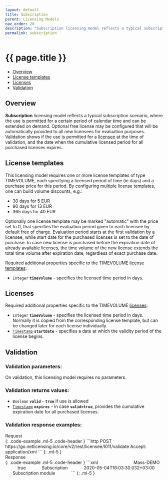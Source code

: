 ```yaml
---
layout: default
title: Subscription
parent: Licensing Models
nav_order: 20
description: "Subscription licensing model reflects a typical subscription scenario, where the use is permitted for a certain period of time"
permalink: subscription
---
```


{{ page.title }}
============

-   [Overview](#overview)
-   [License templates](#license-templates)
-   [Licenses](#licenses)
-   [Validation](#validation)

Overview
--------

**Subscription** licensing model reflects a typical subscription scenario, where the use is permitted for a certain period of calendar time and can be extended on demand. Optional free license may be configured that will be automatically provided to all new licensees for evaluation purposes. Validation shows if the use is permitted for a [licensee](object-model#licensee) at the time of validation, and the date when the cumulative licensed period for all purchased licenses expires.

License templates
-----------------

This licensing model requires one or more license templates of type TIMEVOLUME, each specifying a licensed period of time (in days) and a purchase price for this period. By configuring multiple license templates, one can build volume discounts, e.g.:

-   30 days for 5 EUR
-   90 days for 13 EUR
-   365 days for 40 EUR

Optionally one license template may be marked "automatic" with the price set to 0, that specifies the evaluation period given to each licensee by default free of charge. Evaluation period starts at the first validation by a licensee, while start date for the purchased licenses is set to the date of purchase. In case new license is purchased before the expiration date of already available licenses, the time volume of the new license extends the total time volume after expiration date, regardless of exact purchase date.

Required additional properties specific to the TIMEVOLUME [license templates](object-model#license-template):

-   `Integer` **`timeVolume`** - specifies the licensed time period in days.

Licenses
--------

Required additional properties specific to the TIMEVOLUME [licenses](object-model#license):

-   `Integer` **`timeVolume`** - specifies the licensed time period in days. Normally it is copied from the corresponding license template, but can be changed later for each license individually.
-   [`Timestamp`](restful-api#data-types) **`startDate`** - specifies a date at which the validity period of the license begins.

Validation
----------

### Validation parameters:

On validation, this licensing model requires no parameters.

### Validation returns values:

-   `Boolean` **`valid`** - **`true`** if use is allowed
-   [`Timestamp`](restful-api#data-types) **`expires`** - in case
    **`valid=true`**, provides the cumulative expiration date for all purchased
    licenses.

### Validation response examples:

<div>Request</div>
{: .code-example .ml-5 .code-header }
```http
POST https://go.netlicensing.io/core/v2/rest/licensee/I011/validate
Accept: application/xml
```
{: .ml-5 }
<div>Response</div>
{: .code-example .ml-5 .code-header }
```xml
<?xml version="1.0" encoding="UTF-8" standalone="yes"?>
<netlicensing 
    xmlns="http://netlicensing.labs64.com/schema/context">
    <infos/>
    <items>
        <item type="ProductModuleValidation">
            <property name="productModuleNumber">Mass-DEMO</property>
            <property name="valid">true</property>
            <property name="licensingModel">Subscription</property>
            <property name="expires">2020-05-04T16:03:30.032+03:00</property>
            <property name="productModuleName">Subscription module</property>
        </item>
    </items>
</netlicensing>
```
{: .ml-5 }

